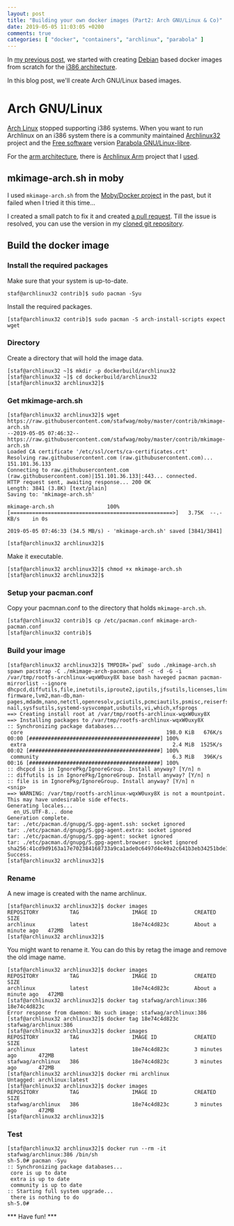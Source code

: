 ```yaml
---
layout: post
title: "Building your own docker images (Part2: Arch GNU/Linux & Co)"
date: 2019-05-05 11:03:05 +0200
comments: true
categories: [ "docker", "containers", "archlinux", "parabola" ]
---
```


In [my previous post](https://stafwag.github.io/blog/blog/2019/04/22/building-your-own-docker-images_part1/), we started with creating [Debian](https://www.debian.org/) based docker images from scratch for the [i386 architecture](https://en.wikipedia.org/wiki/Intel_80386). 

In this blog post, we'll create Arch GNU/Linux based images.

# Arch GNU/Linux

[Arch Linux](https://www.archlinux.org/) stopped supporting i386 systems. When you want to run Archlinux on an i386 system there is a community maintained [Archlinux32](https://archlinux32.org/) project and the [Free software](https://en.wikipedia.org/wiki/Free_software) version [Parabola GNU/Linux-libre](https://www.parabola.nu/). 

For the [arm architecture](https://en.wikipedia.org/wiki/ARM_architecture), there is [Archlinux Arm](https://archlinuxarm.org/) project that I [used](https://stafwag.github.io/blog/blog/2015/12/26/running-docker-on-arm/).

## mkimage-arch.sh in moby

I used ```mkimage-arch.sh``` from the [Moby/Docker project](https://mobyproject.org/) in the past, but it failed when 
I tried it this time...

I created a small patch to fix it and created [a pull request](https://github.com/moby/moby/pull/39165).
Till the issue is resolved, you can use the version in my [cloned git repository](https://github.com/stafwag/moby/blob/). 

## Build the docker image

### Install the required packages

Make sure that your system is up-to-date.

```
staf@archlinux32 contrib]$ sudo pacman -Syu
```

Install the required packages.

```
[staf@archlinux32 contrib]$ sudo pacman -S arch-install-scripts expect wget
``` 
### Directory

Create a directory that will hold the image data.

```
[staf@archlinux32 ~]$ mkdir -p dockerbuild/archlinux32
[staf@archlinux32 ~]$ cd dockerbuild/archlinux32
[staf@archlinux32 archlinux32]$ 
```

### Get mkimage-arch.sh

```
[staf@archlinux32 archlinux32]$ wget https://raw.githubusercontent.com/stafwag/moby/master/contrib/mkimage-arch.sh
--2019-05-05 07:46:32--  https://raw.githubusercontent.com/stafwag/moby/master/contrib/mkimage-arch.sh
Loaded CA certificate '/etc/ssl/certs/ca-certificates.crt'
Resolving raw.githubusercontent.com (raw.githubusercontent.com)... 151.101.36.133
Connecting to raw.githubusercontent.com (raw.githubusercontent.com)|151.101.36.133|:443... connected.
HTTP request sent, awaiting response... 200 OK
Length: 3841 (3.8K) [text/plain]
Saving to: 'mkimage-arch.sh'

mkimage-arch.sh                 100%[====================================================>]   3.75K  --.-KB/s    in 0s      

2019-05-05 07:46:33 (34.5 MB/s) - 'mkimage-arch.sh' saved [3841/3841]

[staf@archlinux32 archlinux32]$ 
```

Make it executable.

```
[staf@archlinux32 archlinux32]$ chmod +x mkimage-arch.sh
[staf@archlinux32 archlinux32]$ 
```

### Setup your pacman.conf

Copy your pacmnan.conf to the directory that holds ```mkimage-arch.sh```.

```
[staf@archlinux32 contrib]$ cp /etc/pacman.conf mkimage-arch-pacman.conf
[staf@archlinux32 contrib]$ 
```

### Build your image

```
[staf@archlinux32 archlinux32]$ TMPDIR=`pwd` sudo ./mkimage-arch.sh
spawn pacstrap -C ./mkimage-arch-pacman.conf -c -d -G -i /var/tmp/rootfs-archlinux-wqxW0uxy8X base bash haveged pacman pacman-mirrorlist --ignore dhcpcd,diffutils,file,inetutils,iproute2,iputils,jfsutils,licenses,linux,linux-firmware,lvm2,man-db,man-pages,mdadm,nano,netctl,openresolv,pciutils,pcmciautils,psmisc,reiserfsprogs,s-nail,sysfsutils,systemd-sysvcompat,usbutils,vi,which,xfsprogs
==> Creating install root at /var/tmp/rootfs-archlinux-wqxW0uxy8X
==> Installing packages to /var/tmp/rootfs-archlinux-wqxW0uxy8X
:: Synchronizing package databases...
 core                                              198.0 KiB   676K/s 00:00 [##########################################] 100%
 extra                                               2.4 MiB  1525K/s 00:02 [##########################################] 100%
 community                                           6.3 MiB   396K/s 00:16 [##########################################] 100%
:: dhcpcd is in IgnorePkg/IgnoreGroup. Install anyway? [Y/n] n
:: diffutils is in IgnorePkg/IgnoreGroup. Install anyway? [Y/n] n
:: file is in IgnorePkg/IgnoreGroup. Install anyway? [Y/n] n
<snip>
==> WARNING: /var/tmp/rootfs-archlinux-wqxW0uxy8X is not a mountpoint. This may have undesirable side effects.
Generating locales...
  en_US.UTF-8... done
Generation complete.
tar: ./etc/pacman.d/gnupg/S.gpg-agent.ssh: socket ignored
tar: ./etc/pacman.d/gnupg/S.gpg-agent.extra: socket ignored
tar: ./etc/pacman.d/gnupg/S.gpg-agent: socket ignored
tar: ./etc/pacman.d/gnupg/S.gpg-agent.browser: socket ignored
sha256:41cd9d9163a17e702384168733a9ca1ade0c6497d4e49a2c641b3eb34251bde1
Success.
[staf@archlinux32 archlinux32]$ 
```

### Rename

A new image is created with the name archlinux.

```
[staf@archlinux32 archlinux32]$ docker images
REPOSITORY          TAG                 IMAGE ID            CREATED              SIZE
archlinux           latest              18e74c4d823c        About a minute ago   472MB
[staf@archlinux32 archlinux32]$ 
```

You might want to rename it. You can do this by retag the image and remove the old image name.

```
[staf@archlinux32 archlinux32]$ docker images
REPOSITORY          TAG                 IMAGE ID            CREATED              SIZE
archlinux           latest              18e74c4d823c        About a minute ago   472MB
[staf@archlinux32 archlinux32]$ docker tag stafwag/archlinux:386 18e74c4d823c
Error response from daemon: No such image: stafwag/archlinux:386
[staf@archlinux32 archlinux32]$ docker tag 18e74c4d823c stafwag/archlinux:386             
[staf@archlinux32 archlinux32]$ docker images
REPOSITORY          TAG                 IMAGE ID            CREATED             SIZE
archlinux           latest              18e74c4d823c        3 minutes ago       472MB
stafwag/archlinux   386                 18e74c4d823c        3 minutes ago       472MB
[staf@archlinux32 archlinux32]$ docker rmi archlinux
Untagged: archlinux:latest
[staf@archlinux32 archlinux32]$ docker images
REPOSITORY          TAG                 IMAGE ID            CREATED             SIZE
stafwag/archlinux   386                 18e74c4d823c        3 minutes ago       472MB
[staf@archlinux32 archlinux32]$ 
```

### Test

```
[staf@archlinux32 archlinux32]$ docker run --rm -it stafwag/archlinux:386 /bin/sh
sh-5.0# pacman -Syu
:: Synchronizing package databases...
 core is up to date
 extra is up to date
 community is up to date
:: Starting full system upgrade...
 there is nothing to do
sh-5.0# 
```

*** Have fun! ***

